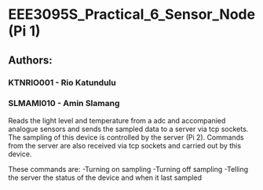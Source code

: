 # EEE3095S_Practical_6_Sensor_Node (Pi 1)

## Authors:
### KTNRIO001 - Rio Katundulu
### SLMAMI010 - Amin Slamang

Reads the light level and temperature from a adc and accompanied analogue sensors and sends the sampled data to a server via tcp sockets. The sampling of this device is controlled by the server (Pi 2). Commands from the server are also received via tcp sockets and carried out by this device.

These commands are:
-Turning on sampling
-Turning off sampling
-Telling the server the status of the device and when it last sampled
